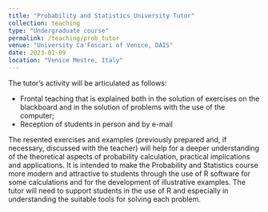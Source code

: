 ```yaml
---
title: "Probability and Statistics University Tutor"
collection: teaching
type: "Undergraduate course"
permalink: /teaching/prob_tutor
venue: "University Ca'Foscari of Venice, DAIS"
date: 2023-01-09
location: "Venice Mestre, Italy"
---
```


The tutor’s activity will be articulated as follows:

* Frontal teaching that is explained both in the solution of exercises on the blackboard and in the solution of problems with the use of the computer;
* Reception of students in person and by e-mail

The resented exercises and examples (previously prepared and, if necessary, discussed with the teacher) will help for a deeper understanding of the theoretical aspects of probability calculation, practical implications and applications. It is intended to make the Probability and Statistics course more modern and attractive to students through the use of R software for some calculations and for the development of illustrative examples. The tutor will need to support students in the use of R and especially in understanding the suitable tools for solving each problem.